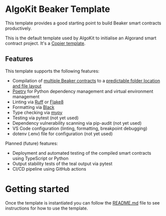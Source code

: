 # AlgoKit Beaker Template

This template provides a good starting point to build Beaker smart contracts productively.

This is the default template used by AlgoKit to initialise an Algorand smart contract project. It's a [Copier template](https://copier.readthedocs.io/en/stable/).

## Features

This template supports the following features:

* Compilation of [multiple Beaker contracts](template_content/smart_contracts/lab.py) to a [predictable folder location and file layout](template_content/smart_contracts/__main__.py)
* [Poetry](https://python-poetry.org/) for Python dependency management and virtual environment management
* Linting via [Ruff](https://github.com/charliermarsh/ruff) or [Flake8](https://flake8.pycqa.org/en/latest/)
* Formatting via [Black](https://github.com/psf/black)
* Type checking via [mypy](https://mypy-lang.org/)
* Testing via pytest (not yet used)
* Dependency vulnerability scanning via pip-audit (not yet used)
* VS Code configuration (linting, formatting, breakpoint debugging)
* dotenv (.env) file for configuration (not yet used)

Planned (future) features:

* Deployment and automated testing of the compiled smart contracts using TypeScript or Python
* Output stability tests of the teal output via pytest
* CI/CD pipeline using GitHub actions

# Getting started

Once the template is instantiated you can follow the [README.md](template_content/README.md.jinja) file to see instructions for how to use the template.

